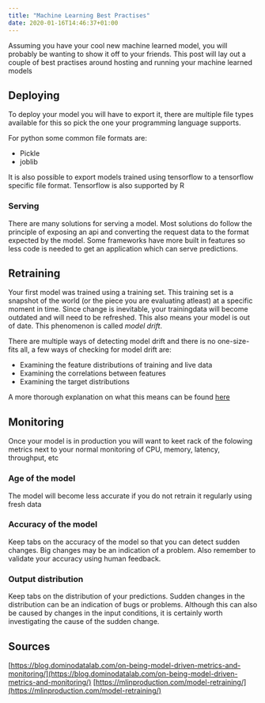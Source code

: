 ```yaml
---
title: "Machine Learning Best Practises"
date: 2020-01-16T14:46:37+01:00
---
```


Assuming you have your cool new machine learned model, you will probably be wanting to show it off to your friends.
This post will lay out a couple of best practises around hosting and running your machine learned models
<!--more-->

## Deploying

To deploy your model you will have to export it, there are multiple file types available for this so pick the one your programming language supports.

For python some common file formats are:

- Pickle
- joblib

It is also possible to export models trained using tensorflow to a tensorflow specific file format.
Tensorflow is also supported by R

### Serving

There are many solutions for serving a model. Most solutions do follow the principle of exposing an api and converting the request data to the format expected by the model. Some frameworks have more built in features so less code is needed to get an application which can serve predictions.

## Retraining

Your first model was trained using a training set. This training set is a snapshot of the world (or the piece you are evaluating atleast) at a specific moment in time. Since change is inevitable, your trainingdata will become outdated and will need to be refreshed. This also means your model is out of date. This phenomenon is called _model drift_.

There are multiple ways of detecting model drift and there is no one-size-fits all, a few ways of checking for model drift are:

- Examining the feature distributions of training and live data
- Examining the correlations between features
- Examining the target distributions

A more thorough explanation on what this means can be found [here](https://mlinproduction.com/model-retraining/)

## Monitoring

Once your model is in production you will want to keet rack of the folowing metrics next to your normal monitoring of CPU, memory, latency, throughput, etc

### Age of the model

The model will become less accurate if you do not retrain it regularly using fresh data

### Accuracy of the model

Keep tabs on the accuracy of the model so that you can detect sudden changes. Big changes may be an indication of a problem.
Also remember to validate your accuracy using human feedback.

### Output distribution

Keep tabs on the distribution of your predictions. Sudden changes in the distribution can be an indication of bugs or problems.
Although this can also be caused by changes in the input conditions, it is certainly worth investigating the cause of the sudden change.

## Sources

[https://blog.dominodatalab.com/on-being-model-driven-metrics-and-monitoring/](https://blog.dominodatalab.com/on-being-model-driven-metrics-and-monitoring/)
[https://mlinproduction.com/model-retraining/](https://mlinproduction.com/model-retraining/)
